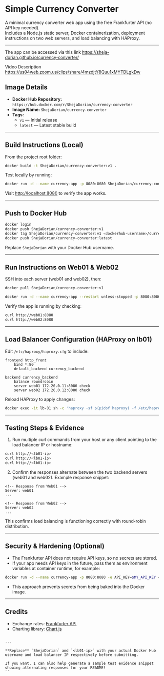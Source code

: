 # Simple Currency Converter

A minimal currency converter web app using the free Frankfurter API (no API key needed).  
Includes a Node.js static server, Docker containerization, deployment instructions on two web servers, and load balancing with HAProxy.

---

The app can be accessed via this link  https://sheja-dorian.github.io/currency-converter/ 

Video Description https://us04web.zoom.us/clips/share/4mzdjtY8Quu1xMYTDLgkDw

## Image Details

- **Docker Hub Repository:** `https://hub.docker.com/r/ShejaDorian/currency-converter`  
- **Image Name:** `ShejaDorian/currency-converter`  
- **Tags:**  
  - `v1` — Initial release  
  - `latest` — Latest stable build  

---

## Build Instructions (Local)

From the project root folder:

```bash
docker build -t ShejaDorian/currency-converter:v1 .
````

Test locally by running:

```bash
docker run -d --name currency-app -p 8080:8080 ShejaDorian/currency-converter:v1
```

Visit [http://localhost:8080](http://localhost:8080) to verify the app works.

---

## Push to Docker Hub

```bash
docker login
docker push ShejaDorian/currency-converter:v1
docker tag ShejaDorian/currency-converter:v1 <dockerhub-username>/currency-converter:latest
docker push ShejaDorian/currency-converter:latest
```

Replace `ShejaDorian` with your Docker Hub username.

---

## Run Instructions on Web01 & Web02

SSH into each server (web01 and web02), then:

```bash
docker pull ShejaDorian/currency-converter:v1

docker run -d --name currency-app --restart unless-stopped -p 8080:8080 <dockerhub-username>/currency-converter:v1
```

Verify the app is running by checking:

```bash
curl http://web01:8080
curl http://web02:8080
```

---

## Load Balancer Configuration (HAProxy on lb01)

Edit `/etc/haproxy/haproxy.cfg` to include:

```haproxy
frontend http_front
    bind *:80
    default_backend currency_backend

backend currency_backend
    balance roundrobin
    server web01 172.20.0.11:8080 check
    server web02 172.20.0.12:8080 check
```

Reload HAProxy to apply changes:

```bash
docker exec -it lb-01 sh -c 'haproxy -sf $(pidof haproxy) -f /etc/haproxy/haproxy.cfg'
```

---

## Testing Steps & Evidence

1. Run multiple curl commands from your host or any client pointing to the load balancer IP or hostname:

```bash
curl http://<lb01-ip>
curl http://<lb01-ip>
curl http://<lb01-ip>
```

2. Confirm the responses alternate between the two backend servers (web01 and web02). Example response snippet:

```
<!-- Response from Web01 -->
Server: web01
...

<!-- Response from Web02 -->
Server: web02
...
```

This confirms load balancing is functioning correctly with round-robin distribution.

---

## Security & Hardening (Optional)

* The Frankfurter API does not require API keys, so no secrets are stored.
* If your app needs API keys in the future, pass them as environment variables at container runtime, for example:

```bash
docker run -d --name currency-app -p 8080:8080 -e API_KEY=$MY_API_KEY <dockerhub-username>/currency-converter:v1
```

* This approach prevents secrets from being baked into the Docker image.

---

## Credits

* Exchange rates: [Frankfurter API](https://www.frankfurter.app/)
* Charting library: [Chart.js](https://www.chartjs.org/)

```

---

**Replace** `ShejaDorian` and `<lb01-ip>` with your actual Docker Hub username and load balancer IP respectively before submitting.

If you want, I can also help generate a sample test evidence snippet showing alternating responses for your README!
``


